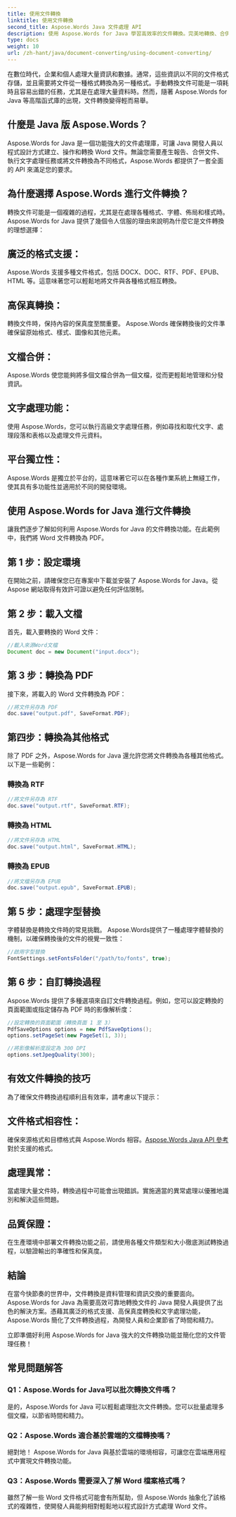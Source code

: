 ```yaml
---
title: 使用文件轉換
linktitle: 使用文件轉換
second_title: Aspose.Words Java 文件處理 API
description: 使用 Aspose.Words for Java 學習高效率的文件轉換。完美地轉換、合併和處理文件。在一個強大的庫中簡化您的工作流程。
type: docs
weight: 10
url: /zh-hant/java/document-converting/using-document-converting/
---
```


在數位時代，企業和個人處理大量資訊和數據。通常，這些資訊以不同的文件格式存儲，並且需要將文件從一種格式轉換為另一種格式。手動轉換文件可能是一項耗時且容易出錯的任務，尤其是在處理大量資料時。然而，隨著 Aspose.Words for Java 等高階函式庫的出現，文件轉換變得輕而易舉。

## 什麼是 Java 版 Aspose.Words？

Aspose.Words for Java 是一個功能強大的文件處理庫，可讓 Java 開發人員以程式設計方式建立、操作和轉換 Word 文件。無論您需要產生報告、合併文件、執行文字處理任務或將文件轉換為不同格式，Aspose.Words 都提供了一套全面的 API 來滿足您的要求。

## 為什麼選擇 Aspose.Words 進行文件轉換？

轉換文件可能是一個複雜的過程，尤其是在處理各種格式、字體、佈局和樣式時。 Aspose.Words for Java 提供了幾個令人信服的理由來說明為什麼它是文件轉換的理想選擇：

## 廣泛的格式支援： 
Aspose.Words 支援多種文件格式，包括 DOCX、DOC、RTF、PDF、EPUB、HTML 等。這意味著您可以輕鬆地將文件與各種格式相互轉換。

## 高保真轉換： 
轉換文件時，保持內容的保真度至關重要。 Aspose.Words 確保轉換後的文件準確保留原始格式、樣式、圖像和其他元素。

## 文檔合併： 
Aspose.Words 使您能夠將多個文檔合併為一個文檔，從而更輕鬆地管理和分發資訊。

## 文字處理功能： 
使用 Aspose.Words，您可以執行高級文字處理任務，例如尋找和取代文字、處理段落和表格以及處理文件元資料。

## 平台獨立性： 
Aspose.Words 是獨立於平台的，這意味著它可以在各種作業系統上無縫工作，使其具有多功能性並適用於不同的開發環境。

## 使用 Aspose.Words for Java 進行文件轉換

讓我們逐步了解如何利用 Aspose.Words for Java 的文件轉換功能。在此範例中，我們將 Word 文件轉換為 PDF。

## 第 1 步：設定環境

在開始之前，請確保您已在專案中下載並安裝了 Aspose.Words for Java。從 Aspose 網站取得有效許可證以避免任何評估限制。

## 第 2 步：載入文檔

首先，載入要轉換的 Word 文件：

```java
//載入來源Word文檔
Document doc = new Document("input.docx");
```

## 第 3 步：轉換為 PDF

接下來，將載入的 Word 文件轉換為 PDF：

```java
//將文件另存為 PDF
doc.save("output.pdf", SaveFormat.PDF);
```

## 第四步：轉換為其他格式

除了 PDF 之外，Aspose.Words for Java 還允許您將文件轉換為各種其他格式。以下是一些範例：

### 轉換為 RTF

```java
//將文件另存為 RTF
doc.save("output.rtf", SaveFormat.RTF);
```

### 轉換為 HTML

```java
//將文件另存為 HTML
doc.save("output.html", SaveFormat.HTML);
```

### 轉換為 EPUB

```java
//將文檔另存為 EPUB
doc.save("output.epub", SaveFormat.EPUB);
```

## 第 5 步：處理字型替換

字體替換是轉換文件時的常見挑戰。 Aspose.Words提供了一種處理字體替換的機制，以確保轉換後的文件的視覺一致性：

```java
//啟用字型替換
FontSettings.setFontsFolder("/path/to/fonts", true);
```

## 第 6 步：自訂轉換過程

Aspose.Words 提供了多種選項來自訂文件轉換過程。例如，您可以設定轉換的頁面範圍或指定儲存為 PDF 時的影像解析度：

```java
//設定轉換的頁面範圍（轉換頁面 1 至 3）
PdfSaveOptions options = new PdfSaveOptions();
options.setPageSet(new PageSet(1, 3));

//將影像解析度設定為 300 DPI
options.setJpegQuality(300);
```

## 有效文件轉換的技巧

為了確保文件轉換過程順利且有效率，請考慮以下提示：

## 文件格式相容性： 
確保來源格式和目標格式與 Aspose.Words 相容。[Aspose.Words Java API 參考](https://reference.aspose.com/words/java/)對於支援的格式。

## 處理異常： 
當處理大量文件時，轉換過程中可能會出現錯誤。實施適當的異常處理以優雅地識別和解決這些問題。

## 品質保證： 
在生產環境中部署文件轉換功能之前，請使用各種文件類型和大小徹底測試轉換過程，以驗證輸出的準確性和保真度。

## 結論

在當今快節奏的世界中，文件轉換是資料管理和資訊交換的重要面向。 Aspose.Words for Java 為需要高效可靠地轉換文件的 Java 開發人員提供了出色的解決方案。憑藉其廣泛的格式支援、高保真度轉換和文字處理功能，Aspose.Words 簡化了文件轉換過程，為開發人員和企業節省了時間和精力。

立即準備好利用 Aspose.Words for Java 強大的文件轉換功能並簡化您的文件管理任務！

## 常見問題解答

### Q1：Aspose.Words for Java可以批次轉換文件嗎？

是的，Aspose.Words for Java 可以輕鬆處理批次文件轉換。您可以批量處理多個文檔，以節省時間和精力。

### Q2：Aspose.Words 適合基於雲端的文檔轉換嗎？

絕對地！ Aspose.Words for Java 與基於雲端的環境相容，可讓您在雲端應用程式中實現文件轉換功能。

### Q3：Aspose.Words 需要深入了解 Word 檔案格式嗎？

雖然了解一些 Word 文件格式可能會有所幫助，但 Aspose.Words 抽象化了該格式的複雜性，使開發人員能夠相對輕鬆地以程式設計方式處理 Word 文件。
